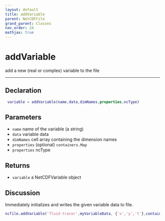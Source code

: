 ```yaml
---
layout: default
title: addVariable
parent: NetCDFFile
grand_parent: Classes
nav_order: 24
mathjax: true
---
```


#  addVariable

add a new (real or complex) variable to the file


---

## Declaration
```matlab
 variable = addVariable(name,data,dimNames,properties,ncType)
```
## Parameters
+ `name`  name of the variable (a string)
+ `data`  variable data
+ `dimNames`  cell array containing the dimension names
+ `properties`  (optional) `containers.Map`
+ `properties`  ncType

## Returns
+ `variable`  a NetCDFVariable object

## Discussion

  Immediately initializes and writes the given variable data to
  file.
 
  ```matlab
  ncfile.addVariable('fluid-tracer',myVariableData, {'x','y','t'},containers.Map({'isTracer'},{'1'}),'NC_DOUBLE');
  ```
 
                

